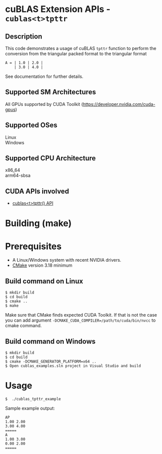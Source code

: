 # cuBLAS Extension APIs - `cublas<t>tpttr`

## Description

This code demonstrates a usage of cuBLAS `tpttr` function to perform the conversion from the triangular packed format to the triangular format

```
A = | 1.0 | 2.0 |
    | 3.0 | 4.0 |
```

See documentation for further details.

## Supported SM Architectures

All GPUs supported by CUDA Toolkit (https://developer.nvidia.com/cuda-gpus)  

## Supported OSes

Linux  
Windows

## Supported CPU Architecture

x86_64  
arm64-sbsa

## CUDA APIs involved
- [cublas\<t>tpttr() API](https://docs.nvidia.com/cuda/cublas/index.html#cublas-t-tpttr)

# Building (make)

# Prerequisites
- A Linux/Windows system with recent NVIDIA drivers.
- [CMake](https://cmake.org/download) version 3.18 minimum

## Build command on Linux
```
$ mkdir build
$ cd build
$ cmake ..
$ make
```
Make sure that CMake finds expected CUDA Toolkit. If that is not the case you can add argument `-DCMAKE_CUDA_COMPILER=/path/to/cuda/bin/nvcc` to cmake command.

## Build command on Windows
```
$ mkdir build
$ cd build
$ cmake -DCMAKE_GENERATOR_PLATFORM=x64 ..
$ Open cublas_examples.sln project in Visual Studio and build
```

# Usage
```
$  ./cublas_tpttr_example
```

Sample example output:

```
AP
1.00 2.00 
3.00 4.00 
=====
A
1.00 3.00 
0.00 2.00 
=====
```
